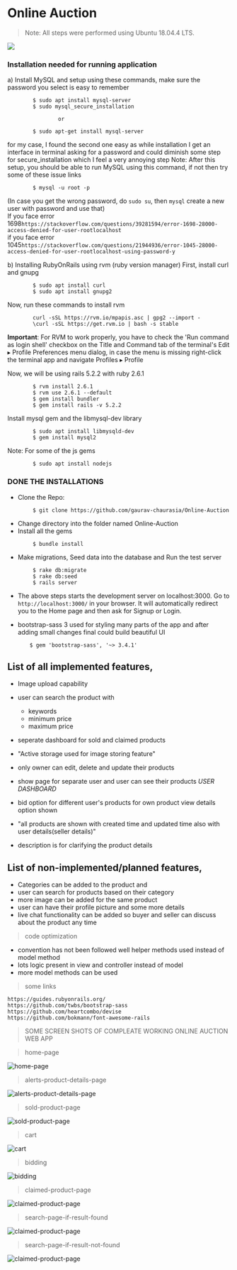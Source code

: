 # Online Auction 

> Note: All steps were performed using Ubuntu 18.04.4 LTS.


<a href="https://github.com/gaurav-chaurasia/Online-Auction/graphs/contributors">
  <img src="https://contributors-img.web.app/image?repo=gaurav-chaurasia/Online-Auction" />
</a>

### Installation needed for running application


a) Install MySQL and setup using these commands, make sure the password you select is easy to remember
```
        $ sudo apt install mysql-server 
        $ sudo mysql_secure_installation
```
                    or               
```
        $ sudo apt-get install mysql-server
```

for my case, I found the second one easy as while installation I get an interface in terminal asking for a password and could diminish some step  for secure_installation which I feel a very annoying step
Note: After this setup, you should be able to run MySQL using this command, if not then try some of these issue links 
```
        $ mysql -u root -p
```

(In case you get the wrong password, do `sudo su`, then `mysql` create a new user with password and use that)  
          If you face error 1698`https://stackoverflow.com/questions/39281594/error-1698-28000-access-denied-for-user-rootlocalhost`      
          if you face error 1045`https://stackoverflow.com/questions/21944936/error-1045-28000-access-denied-for-user-rootlocalhost-using-password-y`  

b) Installing RubyOnRails using rvm (ruby version manager)
   First, install curl and gnupg
```
        $ sudo apt install curl
        $ sudo apt install gnupg2
``` 

   Now, run these commands to install rvm
```
        curl -sSL https://rvm.io/mpapis.asc | gpg2 --import -  
        \curl -sSL https://get.rvm.io | bash -s stable
```

**Important**: For RVM to work properly, you have to check the 'Run command as login shell' checkbox on the Title and Command tab of the terminal's Edit ▸ Profile Preferences menu dialog, in case the menu is missing right-click the terminal app and navigate Profiles ▸ Profile 

Now, we will be using rails 5.2.2 with ruby 2.6.1
```
        $ rvm install 2.6.1
        $ rvm use 2.6.1 --default
        $ gem install bundler
        $ gem install rails -v 5.2.2
```

Install mysql gem and the libmysql-dev library
```
        $ sudo apt install libmysqld-dev
        $ gem install mysql2
```

Note: For some of the js gems
```
        $ sudo apt install nodejs
```

### DONE THE INSTALLATIONS

* Clone the Repo:
```
        $ git clone https://github.com/gaurav-chaurasia/Online-Auction 
```
* Change directory into the folder named Online-Auction
* Install all the gems
```
        $ bundle install
```
* Make migrations, Seed data into the database and Run the test server
```
        $ rake db:migrate
        $ rake db:seed
        $ rails server
```
* The above steps starts the development server on localhost:3000. Go to `http://localhost:3000/` in your browser. It will automatically redirect you to the Home page and then ask for Signup or Login.



* bootstrap-sass 3 used for styling many parts of the app and after adding small changes final could build beautiful UI

```
       $ gem 'bootstrap-sass', '~> 3.4.1'

``` 

## List of all implemented features,
  

* Image upload capability
* user can search the product with 
    
    * keywords
    * minimum price 
    * maximum price 

* seperate dashboard for sold and claimed products
* "Active storage used for image storing feature"
* only owner can edit, delete and update their products
* show page for separate user and user can see their products  *USER DASHBOARD*
* bid option for different user's products for own product view details option shown
* "all products are shown with created time and updated time also with user details(seller details)"
* description is for clarifying the product details

## List of non-implemented/planned features,

* Categories can be added to the product and 
* user can search for products based on their category 
* more image can be added for the same product 
* user can have their profile picture and some more details 
* live chat functionality can be added so buyer and seller can discuss about the product any time

> code optimization
* convention has not been followed well helper methods used instead of model method
* lots logic present in view and controller instead of model
* more model methods can be used

> some links
      
`https://guides.rubyonrails.org/`  
`https://github.com/twbs/bootstrap-sass`    
`https://github.com/heartcombo/devise`   
`https://github.com/bokmann/font-awesome-rails`   


> SOME SCREEN SHOTS OF COMPLEATE WORKING ONLINE AUCTION WEB APP

> home-page

![home-page](app/assets/images/readme/home-page.png)

>alerts-product-details-page

![alerts-product-details-page](app/assets/images/readme/alerts-product-details-page.png)

> sold-product-page

![sold-product-page](app/assets/images/readme/sold-product-page.png)

> cart

![cart](app/assets/images/readme/cart.png)

> bidding

![bidding](app/assets/images/readme/bidding.png)

> claimed-product-page

![claimed-product-page](app/assets/images/readme/claimed-product-page.png)

> search-page-if-result-found

![claimed-product-page](app/assets/images/readme/search-if-result-found.png)

> search-page-if-result-not-found

![claimed-product-page](app/assets/images/readme/search-if-result-not-found.png)


